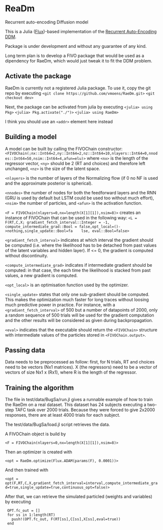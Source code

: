 # ReaDm
Recurrent auto-encoding Diffusion model

This is a Julia ([Flux](https://github.com/FluxML/Flux.jl))-based implementation of the [Recurrent Auto-Encoding DDM](https://www.biorxiv.org/content/early/2018/05/13/220517). 

Package is under development and without any guarantee of any kind.

Long term plan is to develop a FIVO package that would be used as a dipendency for RaeDm, which would just tweak it to fit the DDM problem.

Activate the package
--------------------
RaeDm is currently not a registered Julia package. 
To use it, copy the git repo by executing
`<git clone https://github.com/vmoens/RaeDm.git>`
`<git checkout dev>`

Next, the package can be activated from julia by executing 
`<julia> using Pkg>`
`<julia> Pkg.activate("./")>`
`<julia> using RaeDm>`

I think you should use an
`<addr>` element here instead

Building a model
----------------
A model can be built by calling the FIVOChain constructor:
`<FIVOChain(;nx::Int64=2,ny::Int64=2,nz::Int64=10,nlayers::Int64=0,nnodes::Int64=50,nsim::Int64=4,afun=elu)>`
where `<nx>` is the length of the regressor vector, `<ny>` should be 2 (RT and choices) and therefore left unchanged, `<nz>` is the size of the latent space.

`<nlayers>` is the number of layers of the Normalizing flow (if 0 no NF is used and the approximate posterior is spherical).

`<nnodes>` the number of nodes for both the feedforward layers and the RNN (GRU is used by default but LSTM could be used too without much effort), `<nsim>` the number of particles, and  `<afun>` is the activation function.

`<F = FIVOChain(nlayers=0,nx=length(X[1][1]),nsim=8)>` creates an instance of FIVOChain that can be used in the following way:
`<L = F(RT,C,X;
gradient_fetch_interval::Integer = -1, compute_intermediate_grad::Bool = false,opt_local=()->nothing,single_update::Bool=fa    lse, eval::Bool=false>`


`<gradient_fetch_interval>` indicates at which interval the gradient should be computed (i.e. where the likelihood has to be detached from past values of the latent variables and hidden layer). If <= 0, the gradient is computed without discontinuity.

`<compute_intermediate_grad>` indicates if intermediate gradient should be computed: in that case, the each time the likelihood is stacked from past values, a new gradient is computed.

`<opt_local>` is an optimisation function used by the optimizer.

`<single_update>` states that only one sub-gradient should be computed. This makes the optimization much faster for long traces without loosing much predictive power in practice. For instance, with a `<gradient_fetch_interval>` of 500 but a number of datapoints of 2000, only a random sequence of 500 trials will be used for the gradient computation and the other results will be considered as given during backpropagation.

`<eval>` indicates that the executable should return the `<FIVOChain>` structure with intermediate values of the particles stored in `<FIVOChain.output>`.

Passing data
------------
Data needs to be preprocessed as follow: first, for N trials, RT and choices need to be vectors (Nx1 matrices). X (the regressors) need to be a vector of vectors of size Nx1 x (Rx1), where R is the length of the regressor.

Training the algorithm
----------------------
The file in test/data/BugSa/run.jl gives a runnable example of how to train the RaeDm on a real dataset.
This dataset has 24 subjects executing a two-step TAFC task over 2000 trials. Because they were forced to give 2x2000 responses, there are at least 4000 trials for each subject.

The test/data/BugSa/load.jl script retrieves the data.

A FIVOChain object is build by

`<F = FIVOChain(nlayers=0,nx=length(X[1][1]),nsim=8)>`

Then an optimizer is created with

`<opt = RaeDm.optimize(Flux.ADAM(params(F), 0.0001))>`

And then trained with

`<opt = opt(F,RT,C,X,gradient_fetch_interval=interval,compute_intermediate_grad=true,single_update=true,continuous_opt=false)>`

After that, we can retrieve the simulated particled (weights and variables) by executing
```
 OPT.fc_out = []
 for ss in 1:length(RT)
   push!(OPT.fc_out, F(RT[ss],C[ss],X[ss],eval=true))
 end
```
